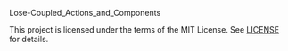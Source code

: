 Lose-Coupled_Actions_and_Components

This project is licensed under the terms of the MIT License. See [LICENSE](LICENSE) for details.
